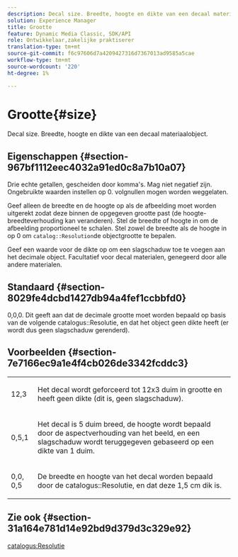 ```yaml
---
description: Decal size. Breedte, hoogte en dikte van een decaal materiaalobject.
solution: Experience Manager
title: Grootte
feature: Dynamic Media Classic, SDK/API
role: Ontwikkelaar,zakelijke praktiserer
translation-type: tm+mt
source-git-commit: f6c97606d7a4209427316d7367013ad9585a5cae
workflow-type: tm+mt
source-wordcount: '220'
ht-degree: 1%

---
```



# Grootte{#size}

Decal size. Breedte, hoogte en dikte van een decaal materiaalobject.

## Eigenschappen {#section-967bf1112eec4032a91ed0c8a7b10a07}

Drie echte getallen, gescheiden door komma&#39;s. Mag niet negatief zijn. Ongebruikte waarden instellen op 0. volgnullen mogen worden weggelaten.

Geef alleen de breedte en de hoogte op als de afbeelding moet worden uitgerekt zodat deze binnen de opgegeven grootte past (de hoogte-breedteverhouding kan veranderen). Stel de breedte of hoogte in om de afbeelding proportioneel te schalen. Stel zowel de breedte als de hoogte in op 0 om `catalog::Resolution`de objectgrootte te bepalen.

Geef een waarde voor de dikte op om een slagschaduw toe te voegen aan het decimale object. Facultatief voor decal materialen, genegeerd door alle andere materialen.

## Standaard {#section-8029fe4dcbd1427db94a4fef1ccbbfd0}

0,0,0. Dit geeft aan dat de decimale grootte moet worden bepaald op basis van de volgende catalogus::Resolutie, en dat het object geen dikte heeft (er wordt dus geen slagschaduw gerenderd).

## Voorbeelden {#section-7e7166ec9a1e4f4cb026de3342fcddc3}

<table id="simpletable_E3503BD975F342C58DDB4C2B56BF0CEE"> 
 <tr class="strow"> 
  <td class="stentry"> <p>12,3 </p></td> 
  <td class="stentry"> <p>Het decal wordt geforceerd tot 12x3 duim in grootte en heeft geen dikte (dit is, geen slagschaduw). </p></td> 
 </tr> 
 <tr class="strow"> 
  <td class="stentry"> <p>0,5,1 </p></td> 
  <td class="stentry"> <p>Het decal is 5 duim breed, de hoogte wordt bepaald door de aspectverhouding van het beeld, en een slagschaduw wordt teruggegeven gebaseerd op een dikte van 1 duim. </p></td> 
 </tr> 
 <tr class="strow"> 
  <td class="stentry"> <p>0,0, 0,5 </p></td> 
  <td class="stentry"> <p>De breedte en hoogte van het decal worden bepaald door de catalogus::Resolutie, en dat deze 1,5 cm dik is. </p></td> 
 </tr> 
</table>

## Zie ook {#section-31a164e781d14e92bd9d379d3c329e92}

[catalogus:Resolutie](../../../../../ir-api/material-cat/image-rendering-api-ref/c-ir-material-catalog/c-ir-attributes-reference/r-ir-resolution.md#reference-09fe14e6bfbf4db6b7f4369fffecc806)
